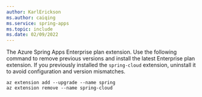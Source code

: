 ```yaml
---
author: KarlErickson
ms.author: caiqing
ms.service: spring-apps
ms.topic: include
ms.date: 02/09/2022
---
```


<!-- 
Use the following line at the end of the Prerequisites section, where relevant. Note that the bullet point is NOT included in the include itself, but should be included on the line you paste in, exactly as shown below. The Prerequisites list should not have any line breaks between bullet points, including this one. These specific instructions are necessary so that the Prerequisites list will build as a single-spaced list, without extra blank spaces.

- [!INCLUDE [install-enterprise-extension](includes/install-enterprise-extension.md)]

-->

The Azure Spring Apps Enterprise plan extension. Use the following command to remove previous versions and install the latest Enterprise plan extension. If you previously installed the `spring-cloud` extension, uninstall it to avoid configuration and version mismatches.

   ```azurecli
   az extension add --upgrade --name spring
   az extension remove --name spring-cloud
   ```

